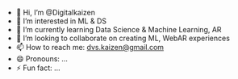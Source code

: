 - 👋 Hi, I’m @Digitalkaizen
- 👀 I’m interested in ML & DS 
- 🌱 I’m currently learning Data Science & Machine Learning, AR
- 💞️ I’m looking to collaborate on creating ML, WebAR experiences
- 📫 How to reach me: dvs.kaizen@gmail.com
- 😄 Pronouns: ...
- ⚡ Fun fact: ...

<!---
Digitalkaizen/Digitalkaizen is a ✨ special ✨ repository because its `README.md` (this file) appears on your GitHub profile.
You can click the Preview link to take a look at your changes.
--->
